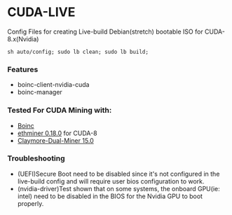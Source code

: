 # CUDA-LIVE
Config Files for creating Live-build Debian(stretch) bootable ISO for CUDA-8.x(Nvidia)

```sh auto/config; sudo lb clean; sudo lb build; ```

### Features
* boinc-client-nvidia-cuda
* boinc-manager
### Tested For CUDA Mining with:
* [Boinc](https://boinc.berkeley.edu/)
* [ethminer 0.18.0](https://github.com/ethereum-mining/ethminer/releases/tag/v0.18.0) for CUDA-8
* [Claymore-Dual-Miner 15.0
](https://github.com/Claymore-Dual/Claymore-Dual-Miner/releases/tag/15.0)
### Troubleshooting
* (UEFI)Secure Boot need to be disabled since it's not configured in the live-build config and will require user bios configuration to work.
* (nvidia-driver)Test shown that on some systems, the onboard GPU(ie: intel) need to be disabled in the BIOS for the Nvidia GPU to boot properly.
